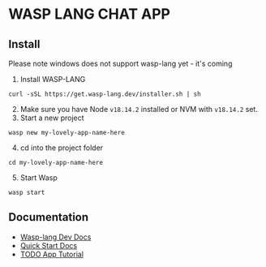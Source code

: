 # WASP LANG CHAT APP

## Install

Please note windows does not support wasp-lang yet - it's coming

1. Install WASP-LANG

```
curl -sSL https://get.wasp-lang.dev/installer.sh | sh
```

2. Make sure you have Node `v18.14.2` installed or NVM with `v18.14.2` set.
3. Start a new project

```
wasp new my-lovely-app-name-here
```

4. cd into the project folder

```
cd my-lovely-app-name-here
```

5. Start Wasp

```
wasp start
```

## Documentation

- [Wasp-lang Dev Docs](https://wasp-lang.dev/)
- [Quick Start Docs](https://wasp-lang.dev/docs/quick-start)
- [TODO App Tutorial](https://wasp-lang.dev/docs/tutorials/todo-app)
